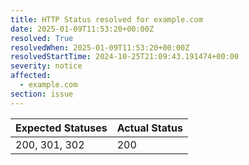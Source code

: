 ```yaml
---
title: HTTP Status resolved for example.com
date: 2025-01-09T11:53:20+00:00Z
resolved: True
resolvedWhen: 2025-01-09T11:53:20+00:00Z
resolvedStartTime: 2024-10-25T21:09:43.191474+00:00
severity: notice
affected:
  - example.com
section: issue
---
```


| Expected Statuses | Actual Status  |
|-------------------|----------------|
| 200, 301, 302 | 200 |
